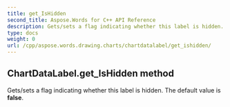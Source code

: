 ```yaml
---
title: get_IsHidden
second_title: Aspose.Words for C++ API Reference
description: Gets/sets a flag indicating whether this label is hidden. The default value is false. 
type: docs
weight: 0
url: /cpp/aspose.words.drawing.charts/chartdatalabel/get_ishidden/
---
```

## ChartDataLabel.get_IsHidden method


Gets/sets a flag indicating whether this label is hidden. The default value is **false**.

